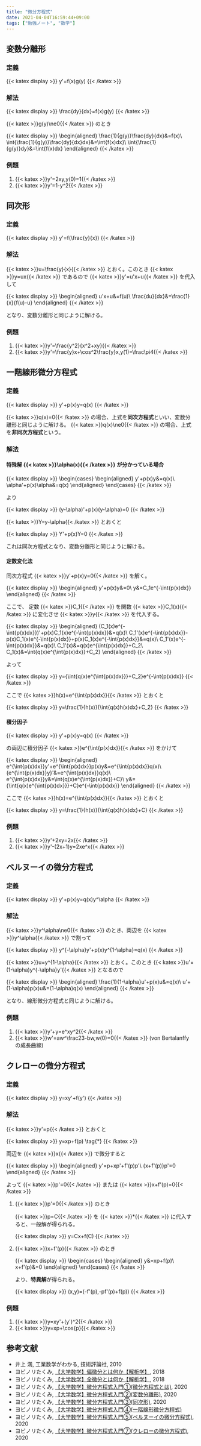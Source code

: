 ```yaml
---
title: "微分方程式"
date: 2021-04-04T16:59:44+09:00
tags: ["勉強ノート", "数学"]
---
```


## 変数分離形

### 定義

{{< katex display >}}
y'=f(x)g(y)
{{< /katex >}}

### 解法

{{< katex display >}}
\frac{dy}{dx}=f(x)g(y)
{{< /katex >}}

{{< katex >}}g(y)\ne0{{< /katex >}} のとき

{{< katex display >}}
\begin{aligned}
\frac{1}{g(y)}\frac{dy}{dx}&=f(x)\\
\int{\frac{1}{g(y)}\frac{dy}{dx}dx}&=\int{f(x)dx}\\
\int{\frac{1}{g(y)}dy}&=\int{f(x)dx}
\end{aligned}
{{< /katex >}}

<!-- TODO 置換積分の注釈 -->

### 例題

1. {{< katex >}}y'=2xy,y(0)=1{{< /katex >}}
1. {{< katex >}}y'=1-y^2{{< /katex >}}

## 同次形

### 定義

{{< katex display >}}
y'=f(\frac{y}{x})
{{< /katex >}}

### 解法

{{< katex >}}u=\frac{y}{x}{{< /katex >}} とおく。このとき
{{< katex >}}y=ux{{< /katex >}} であるので
{{< katex >}}y'=u'x+u{{< /katex >}} を代入して

{{< katex display >}}
\begin{aligned}
u'x+u&=f(u)\\
\frac{du}{dx}&=\frac{1}{x}\{f(u)-u\}
\end{aligned}
{{< /katex >}}

となり、変数分離形と同じように解ける。

### 例題

1. {{< katex >}}y'=\frac{y^2}{x^2+xy}{{< /katex >}}
1. {{< katex >}}y'=\frac{y}x+\cos^2\frac{y}x,y(1)=\frac\pi4{{< /katex >}}

## 一階線形微分方程式

### 定義

{{< katex display >}}
y'+p(x)y=q(x)
{{< /katex >}}

{{< katex >}}q(x)=0{{< /katex >}} の場合、上式を**同次方程式**といい、変数分離形と同じように解ける。
{{< katex >}}q(x)\ne0{{< /katex >}} の場合、上式を**非同次方程式**という。

### 解法

#### 特殊解 {{< katex >}}\alpha(x){{< /katex >}} が分かっている場合

{{< katex display >}}
\begin{cases}
\begin{aligned}
y'+p(x)y&=q(x)\\
\alpha'+p(x)\alpha&=q(x)
\end{aligned}
\end{cases}
{{< /katex >}}

より

{{< katex display >}}
(y-\alpha)'+p(x)(y-\alpha)=0
{{< /katex >}}

{{< katex >}}Y=y-\alpha{{< /katex >}} とおくと

{{< katex display >}}
Y'+p(x)Y=0
{{< /katex >}}

これは同次方程式となり、変数分離形と同じように解ける。

#### 定数変化法

同次方程式 {{< katex >}}y'+p(x)y=0{{< /katex >}} を解く。

{{< katex display >}}
\begin{aligned}
y'+p(x)y&=0\\
y&=C_1e^{-\int{p(x)dx}}
\end{aligned}
{{< /katex >}}

ここで、 定数 {{< katex >}}C_1{{< /katex >}} を関数 {{< katex >}}C_1(x){{< /katex >}} に変化させ {{< katex >}}y{{< /katex >}} を代入する。

{{< katex display >}}
\begin{aligned}
(C_1(x)e^{-\int{p(x)dx}})'+p(x)C_1(x)e^{-\int{p(x)dx}}&=q(x)\\
C_1'(x)e^{-\int{p(x)dx}}-p(x)C_1(x)e^{-\int{p(x)dx}}+p(x)C_1(x)e^{-\int{p(x)dx}}&=q(x)\\
C_1'(x)e^{-\int{p(x)dx}}&=q(x)\\
C_1'(x)&=q(x)e^{\int{p(x)dx}}+C_2\\
C_1(x)&=\int{q(x)e^{\int{p(x)dx}}+C_2}
\end{aligned}
{{< /katex >}}

よって

{{< katex display >}}
y=\{\int{q(x)e^{\int{p(x)dx}}}+C_2\}e^{-\int{p(x)dx}}
{{< /katex >}}

ここで {{< katex >}}h(x)=e^{\int{p(x)dx}}{{< /katex >}} とおくと

{{< katex display >}}
y=\frac{1}{h(x)}\{\int{q(x)h(x)dx}+C_2\}
{{< /katex >}}

#### 積分因子

{{< katex display >}}
y'+p(x)y=q(x)
{{< /katex >}}

の両辺に積分因子 {{< katex >}}e^{\int{p(x)dx}}{{< /katex >}} をかけて

{{< katex display >}}
\begin{aligned}
e^{\int{p(x)dx}}y'+e^{\int{p(x)dx}}p(x)y&=e^{\int{p(x)dx}}q(x)\\
\{e^{\int{p(x)dx}}y\}'&=e^{\int{p(x)dx}}q(x)\\
e^{\int{p(x)dx}}y&=\int{q(x)e^{\int{p(x)dx}}+C}\\
y&=\{\int{q(x)e^{\int{p(x)dx}}}+C\}e^{-\int{p(x)dx}}
\end{aligned}
{{< /katex >}}

ここで {{< katex >}}h(x)=e^{\int{p(x)dx}}{{< /katex >}} とおくと

{{< katex display >}}
y=\frac{1}{h(x)}\{\int{q(x)h(x)dx}+C\}
{{< /katex >}}

### 例題

1. {{< katex >}}y'+2xy=2x{{< /katex >}}
1. {{< katex >}}y'-(2x+1)y=2xe^x{{< /katex >}}

## ベルヌーイの微分方程式

### 定義

{{< katex display >}}
y'+p(x)y=q(x)y^\alpha
{{< /katex >}}

### 解法

{{< katex >}}y^\alpha\ne0{{< /katex >}} のとき、両辺を {{< katex >}}y^\alpha{{< /katex >}} で割って

{{< katex display >}}
y^{-\alpha}y'+p(x)y^{1-\alpha}=q(x)
{{< /katex >}}

{{< katex >}}u=y^{1-\alpha}{{< /katex >}} とおく。このとき
{{< katex >}}u'=(1-\alpha)y^{-\alpha}y'{{< /katex >}} となるので

{{< katex display >}}
\begin{aligned}
\frac{1}{1-\alpha}u'+p(x)u&=q(x)\\
u'+(1-\alpha)p(x)u&=(1-\alpha)q(x)
\end{aligned}
{{< /katex >}}

となり、線形微分方程式と同じように解ける。

<!-- TODO 完全微分方程式について書く -->

### 例題

1. {{< katex >}}y'+y=e^xy^2{{< /katex >}}
1. {{< katex >}}w'=aw^\frac23-bw,w(0)=0{{< /katex >}} (von Bertalanffy の成長曲線)

## クレローの微分方程式

### 定義

{{< katex display >}}
y=xy'+f(y')
{{< /katex >}}

### 解法

{{< katex >}}y'=p{{< /katex >}} とおくと

{{< katex display >}}
y=xp+f(p) \tag{*}
{{< /katex >}}

両辺を {{< katex >}}x{{< /katex >}} で微分すると

{{< katex display >}}
\begin{aligned}
y'=p+xp'+f'(p)p'\\
\{x+f'(p)\}p'=0
\end{aligned}
{{< /katex >}}

よって {{< katex >}}p'=0{{< /katex >}} または {{< katex >}}x+f'(p)=0{{< /katex >}}

1. {{< katex >}}p'=0{{< /katex >}} のとき

    {{< katex >}}p=C{{< /katex >}} を {{< katex >}}*{{< /katex >}} に代入すると、一般解が得られる。

    {{< katex display >}}
    y=Cx+f(C)
    {{< /katex >}}

2. {{< katex >}}x+f'(p){{< /katex >}} のとき

    {{< katex display >}}
    \begin{cases}
    \begin{aligned}
    y&=xp+f(p)\\
    x+f'(p)&=0
    \end{aligned}
    \end{cases}
    {{< /katex >}}

    より、**特異解**が得られる。

    {{< katex display >}}
    (x,y)=(-f'(p),-pf'(p)+f(p))
    {{< /katex >}}

### 例題

1. {{< katex >}}y=xy'+(y')^2{{< /katex >}}
1. {{< katex >}}y=xp+\cos{p}{{< /katex >}}

## 参考文献

- 井上 満, 工業数学がわかる, 技術評論社, 2010
- ヨビノリたくみ, [【大学数学】偏微分とは何か【解析学】](https://youtu.be/UWFTIEIruyc), 2018
- ヨビノリたくみ, [【大学数学】全微分とは何か【解析学】](https://youtu.be/ChoArVJnSjQ), 2018
- ヨビノリたくみ, [【大学数学】微分方程式入門①(微分方程式とは)](https://youtu.be/po97dnBfoco), 2020
- ヨビノリたくみ, [【大学数学】微分方程式入門②(変数分離形)](https://youtu.be/uPRY-KUl4fg), 2020
- ヨビノリたくみ, [【大学数学】微分方程式入門③(同次形)](https://youtu.be/QeYOiFU6UNs), 2020
- ヨビノリたくみ, [【大学数学】微分方程式入門④(一階線形微分方程式)](https://youtu.be/Hfby9zyZ0HY)
- ヨビノリたくみ, [【大学数学】微分方程式入門⑤(ベルヌーイの微分方程式)](https://youtu.be/TaVimHlrN4U), 2020
- ヨビノリたくみ, [【大学数学】微分方程式入門⑦(クレローの微分方程式)](https://youtu.be/P1dh8bg2mus), 2020
